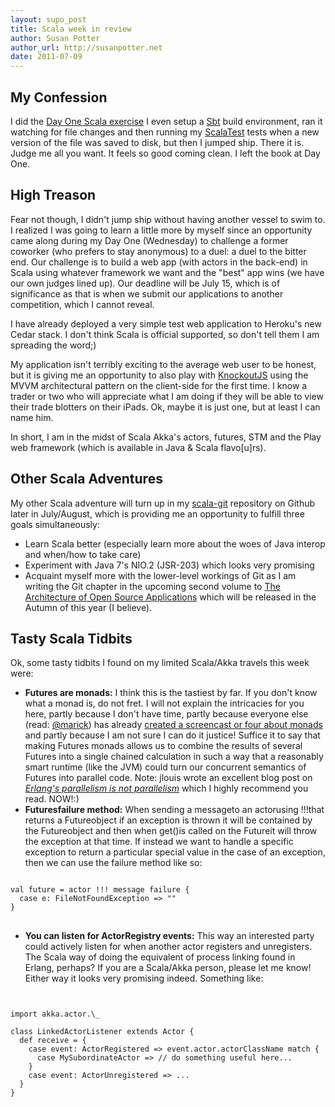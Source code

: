 ```yaml
---
layout: supo_post
title: Scala week in review
author: Susan Potter
author_url: http://susanpotter.net
date: 2011-07-09
---
```


## My Confession

I did the [Day One Scala exercise](https://github.com/mbbx6spp/7languages7weeks/blob/master/scala/src/main/scala/day1/tictactoe.scala) 
I even setup a [Sbt](https://github.com/harrah/xsbt/wiki) build environment, ran it watching for file changes and then running my 
[ScalaTest](http://www.scalatest.org/) tests when a new version of the file was saved to disk, but then I jumped ship. There it is. 
Judge me all you want. It feels so good coming clean. I left the book at Day One.

## High Treason

Fear not though, I didn't jump ship without having another vessel to swim to. I realized I was going to learn a little more by myself
since an opportunity came along during my Day One (Wednesday) to challenge a former coworker (who prefers to stay anonymous) to a duel: 
a duel to the bitter end. Our challenge is to build a web app (with actors in the back-end) in Scala using whatever framework we want 
and the "best" app wins (we have our own judges lined up). Our deadline will be July 15, which is of significance as that is when we 
submit our applications to another competition, which I cannot reveal.

I have already deployed a very simple test web application to Heroku's new Cedar stack. I don't think Scala is official supported, so 
don't tell them I am spreading the word;)

My application isn't terribly exciting to the average web user to be honest, but it is giving me an opportunity to also play with 
[KnockoutJS](http://knockoutjs.com) using the MVVM architectural pattern on the client-side for the first time. I know a trader or two 
who will appreciate what I am doing if they will be able to view their trade blotters on their iPads. Ok, maybe it is just one, but 
at least I can name him.

In short, I am in the midst of Scala Akka's actors, futures, STM and the Play web framework (which is available in Java & Scala flavo[u]rs).

## Other Scala Adventures

My other Scala adventure will turn up in my [scala-git](http://github.com/mbbx6spp/scala-git) repository on Github later in July/August, 
which is providing me an opportunity to fulfill three goals simultaneously:

* Learn Scala better (especially learn more about the woes of Java interop and when/how to take care)
* Experiment with Java 7's NIO.2 (JSR-203) which looks very promising
* Acquaint myself more with the lower-level workings of Git as I am writing the Git chapter in the upcoming second volume to 
[The Architecture of Open Source Applications](http://www.aosa.org/) which will be released in the Autumn of this year (I believe).

## Tasty Scala Tidbits

Ok, some tasty tidbits I found on my limited Scala/Akka travels this week were:

* **Futures are monads:** I think this is the tastiest by far. If you don't know what a monad is, do not fret. I will not explain 
the intricacies for you here, partly because I don't have time, partly because everyone else (read: [@marick](http://twitter.com/marick)) 
has already [created a screencast or four about monads](http://www.exampler.com/blog/2011/03/06/part-1-of-a-tutorial-on-monads/)
and partly because I am not sure I can do it justice! Suffice it to say that making Futures monads allows us to combine the results
of several Futures into a single chained calculation in such a way that a reasonably smart runtime (like the JVM) could turn our 
concurrent semantics of Futures into parallel code. Note: jlouis wrote an excellent blog post on 
[*Erlang's parallelism is not parallelism*](http://jlouisramblings.blogspot.com/2011/07/erlangs-parallelism-is-not-parallelism.html)
which I highly recommend you read. NOW!:)
* **Futuresfailure method:** When sending a messageto an actorusing !!!that returns a Futureobject 
if an exception is thrown it will be contained by the Futureobject and then when get()is called on the Futureit 
will throw the exception at that time. If instead we want to handle a specific exception to return a particular special value in the 
case of an exception, then we can use the failure method like so:
<pre>
<code>
val future = actor !!! message failure {
  case e: FileNotFoundException => ""
}
</code>
</pre>
* **You can listen for ActorRegistry events:** This way an interested party could actively listen for when another actor registers 
and unregisters. The Scala way of doing the equivalent of process linking found in Erlang, perhaps? If you are a Scala/Akka person, 
please let me know! Either way it looks very promising indeed. Something like:

<pre>
<code>

import akka.actor.\_

class LinkedActorListener extends Actor {
  def receive = {
    case event: ActorRegistered => event.actor.actorClassName match {
      case MySubordinateActor => // do something useful here...
    }
    case event: ActorUnregistered => ...
  }
}

</code>
</pre>
